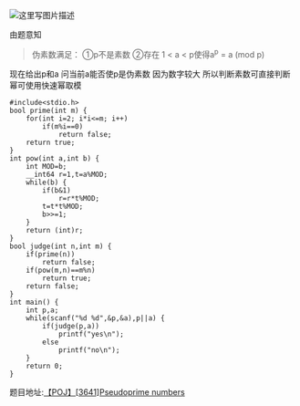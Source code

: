 ![这里写图片描述](http://img.blog.csdn.net/20160725172410378)

由题意知

> 伪素数满足：
> ①p不是素数
> ②存在 1 < a < p使得a<sup>p</sup> = a (mod p)

现在给出p和a 
问当前a能否使p是伪素数
因为数字较大
所以判断素数可直接判断
幂可使用快速幂取模

```
#include<stdio.h>
bool prime(int m) {
	for(int i=2; i*i<=m; i++)
		if(m%i==0)
			return false;
	return true;
}
int pow(int a,int b) {
	int MOD=b;
	__int64 r=1,t=a%MOD;
	while(b) {
		if(b&1)
			r=r*t%MOD;
		t=t*t%MOD;
		b>>=1;
	}
	return (int)r;
}
bool judge(int n,int m) {
	if(prime(n))
		return false;
	if(pow(m,n)==m%n)
		return true;
	return false;
}
int main() {
	int p,a;
	while(scanf("%d %d",&p,&a),p||a) {
		if(judge(p,a))
			printf("yes\n");
		else
			printf("no\n");
	}
	return 0;
}

```
题目地址:[【POJ】[3641]Pseudoprime numbers](http://poj.org/problem?id=3641)